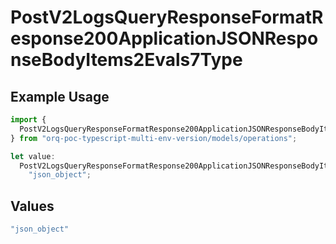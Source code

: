 # PostV2LogsQueryResponseFormatResponse200ApplicationJSONResponseBodyItems2Evals7Type

## Example Usage

```typescript
import {
  PostV2LogsQueryResponseFormatResponse200ApplicationJSONResponseBodyItems2Evals7Type,
} from "orq-poc-typescript-multi-env-version/models/operations";

let value:
  PostV2LogsQueryResponseFormatResponse200ApplicationJSONResponseBodyItems2Evals7Type =
    "json_object";
```

## Values

```typescript
"json_object"
```